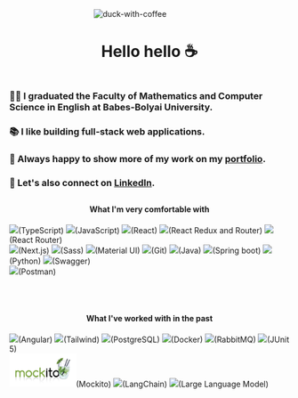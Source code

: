 <div style="display: flex; flex-direction: column; justify-content: center; align-items: center;">  
    <img src="https://github.com/VadeanFlaviuAlexandru/VadeanFlaviuAlexandru/assets/103831098/21bd7020-48bc-4ecf-bba7-de0d7e089c9e" alt="duck-with-coffee" width="200" style="align-self: center;">
    <h1 align="center">Hello hello ☕</h1>
</div>

<h3>👨‍🎓 I graduated the Faculty of Mathematics and Computer Science in English at Babes-Bolyai University.<br></h3>
<h3>📚 I like building full-stack web applications.<br></h3>
<h3>💼 Always happy to show more of my work on my <a href="https://vadean-alex-portfolio.netlify.app" target="_blank">portfolio</a>.</h3>
<h3>🥂 Let's also connect on <a href="https://www.linkedin.com/in/alexvad/" target="_blank">LinkedIn</a>.</h3>

##

<h4 align="center">What I'm very comfortable with</h4>

<img src="https://cdn.jsdelivr.net/gh/devicons/devicon/icons/typescript/typescript-original.svg" width="50" />(TypeScript)
<img src="https://cdn.jsdelivr.net/gh/devicons/devicon/icons/javascript/javascript-original.svg" width="50" />(JavaScript)  <img src="https://cdn.jsdelivr.net/gh/devicons/devicon/icons/react/react-original.svg" width="50" />(React)  <img src="https://cdn.jsdelivr.net/gh/devicons/devicon/icons/redux/redux-original.svg" width="50"/>(React Redux and Router) <img src="https://res.cloudinary.com/practicaldev/image/fetch/s--_bS1dmNu--/c_imagga_scale,f_auto,fl_progressive,h_900,q_auto,w_1600/https://dev-to-uploads.s3.amazonaws.com/uploads/articles/bohilxedfl6ijlltfyeq.png" width="80"/>(React Router) <br> <img src="https://cdn.jsdelivr.net/gh/devicons/devicon/icons/nextjs/nextjs-line.svg" width="50"/>(Next.js)  <img src="https://cdn.jsdelivr.net/gh/devicons/devicon/icons/sass/sass-original.svg" width="50"/>(Sass)  <img src="https://cdn.jsdelivr.net/gh/devicons/devicon/icons/materialui/materialui-original.svg" width="50"/>(Material UI)  <img src="https://cdn.jsdelivr.net/gh/devicons/devicon/icons/git/git-original.svg" width="50"/>(Git)  <img src="https://cdn.jsdelivr.net/gh/devicons/devicon/icons/java/java-original.svg" width="50"/>(Java)  <img src="https://cdn.jsdelivr.net/gh/devicons/devicon/icons/spring/spring-original.svg" width="50"/>(Spring boot) <img src="https://cdn.jsdelivr.net/gh/devicons/devicon/icons/python/python-original.svg" width="50"/>(Python)
<img src="https://static-00.iconduck.com/assets.00/swagger-icon-512x512-halz44im.png" width="50"/>(Swagger) <br>
<img src="https://seeklogo.com/images/P/postman-logo-F43375A2EB-seeklogo.com.png" width="50"/>(Postman)

<br>
<br>
<h4 align="center">What I've worked with in the past</h4>

 <img src="https://cdn.jsdelivr.net/gh/devicons/devicon/icons/angularjs/angularjs-plain.svg" width="50"/>(Angular)  <img src="https://cdn.jsdelivr.net/gh/devicons/devicon/icons/tailwindcss/tailwindcss-plain.svg" width="50"/>(Tailwind)  <img src="https://cdn.jsdelivr.net/gh/devicons/devicon/icons/postgresql/postgresql-plain.svg" width="50"/>(PostgreSQL)  <img src="https://cdn.jsdelivr.net/gh/devicons/devicon/icons/docker/docker-plain.svg" width="50"/>(Docker) <img src="https://cdn.freebiesupply.com/logos/large/2x/rabbitmq-logo-png-transparent.png" width="50"/>(RabbitMQ)
 <img src="https://miro.medium.com/v2/resize:fit:881/1*J8sjpKQJswCKiPUYVefbgQ.jpeg" width="70"/>(JUnit 5)
 <br>
 <img src="https://raw.githubusercontent.com/mockito/mockito/main/src/javadoc/org/mockito/logo.png" width="120"/>(Mockito)
<img src="https://media.licdn.com/dms/image/D4E12AQHQP9J275Q_uA/article-cover_image-shrink_600_2000/0/1700940849777?e=2147483647&v=beta&t=m0HEQrukIOqU4fe1K9M19PaHq3UbvEubLzeIH1shcSc" width="100"/>(LangChain)
 <img src="https://s9i7q5a6.rocketcdn.me/wp-content/uploads/llms_800x800.png" width="100"/>(Large Language Model)
